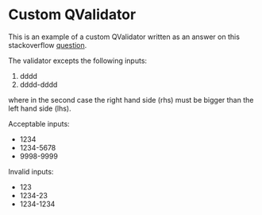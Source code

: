 # Custom QValidator

This is an example of a custom QValidator written as an answer on this stackoverflow [question](https://stackoverflow.com/questions/72572951/qml-textinput-inputmask-with-multiple-mask-guards).

The validator excepts the following inputs:

1. dddd
2. dddd-dddd

where in the second case the right hand side (rhs) must be bigger than the left hand side (lhs).

Acceptable inputs:
- 1234
- 1234-5678
- 9998-9999

Invalid inputs:
- 123
- 1234-23
- 1234-1234
